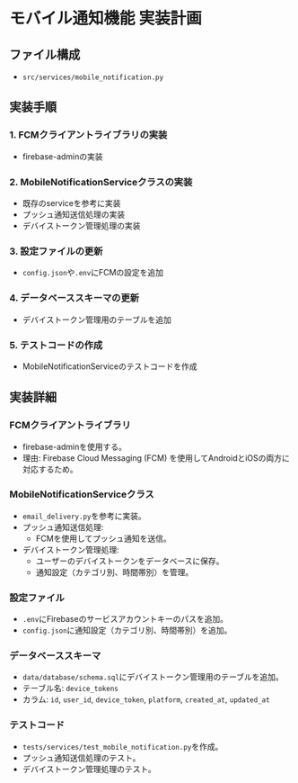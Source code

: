 # モバイル通知機能 実装計画

## ファイル構成

- `src/services/mobile_notification.py`

## 実装手順

### 1. FCMクライアントライブラリの実装

- firebase-adminの実装

### 2. MobileNotificationServiceクラスの実装

- 既存のserviceを参考に実装
- プッシュ通知送信処理の実装
- デバイストークン管理処理の実装

### 3. 設定ファイルの更新

- `config.json`や`.env`にFCMの設定を追加

### 4. データベーススキーマの更新

- デバイストークン管理用のテーブルを追加

### 5. テストコードの作成

- MobileNotificationServiceのテストコードを作成

## 実装詳細

### FCMクライアントライブラリ

- firebase-adminを使用する。
- 理由: Firebase Cloud Messaging (FCM) を使用してAndroidとiOSの両方に対応するため。

### MobileNotificationServiceクラス

- `email_delivery.py`を参考に実装。
- プッシュ通知送信処理:
  - FCMを使用してプッシュ通知を送信。
- デバイストークン管理処理:
  - ユーザーのデバイストークンをデータベースに保存。
  - 通知設定（カテゴリ別、時間帯別）を管理。

### 設定ファイル

- `.env`にFirebaseのサービスアカウントキーのパスを追加。
- `config.json`に通知設定（カテゴリ別、時間帯別）を追加。

### データベーススキーマ

- `data/database/schema.sql`にデバイストークン管理用のテーブルを追加。
- テーブル名: `device_tokens`
- カラム: `id`, `user_id`, `device_token`, `platform`, `created_at`, `updated_at`

### テストコード

- `tests/services/test_mobile_notification.py`を作成。
- プッシュ通知送信処理のテスト。
- デバイストークン管理処理のテスト。
